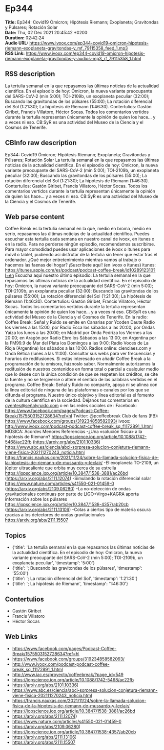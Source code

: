 # Ep344  
**Title:** Ep344: Covid19 Ómicron; Hipótesis Riemann; Exoplaneta; Gravitondas y Púlsares; Rotación Solar  
**Date:** Thu, 02 Dec 2021 20:45:42 +0200  
**Duration:** 02:42:24  
**Audio URL:** https://www.ivoox.com/ep344-covid19-omicron-hipotesis-riemann-exoplaneta-gravitondas-y_mf_79115358_feed_1.mp3  
**RSS Link:** https://www.ivoox.com/ep344-covid19-omicron-hipotesis-riemann-exoplaneta-gravitondas-y-audios-mp3_rf_79115358_1.html  

## RSS description
La tertulia semanal en la que repasamos las últimas noticias de la actualidad científica. En el episodio de hoy: Ómicron, la nueva variante preocupante del SARS-CoV-2 (min 5:00); TOI-2109b, un exoplaneta peculiar (32:00); Buscando las gravitondas de los púlsares (55:00); La rotación diferencial del Sol (1:21:30); La hipótesis de Riemann (1:46:30). Contertulios: Gastón Giribet, Francis Villatoro, Héctor Socas. Todos los comentarios vertidos durante la tertulia representan únicamente la opinión de quien los hace... y a veces ni eso. CB:SyR es una actividad del Museo de la Ciencia y el Cosmos de Tenerife.

## CBInfo raw description
Ep344: Covid19 Ómicron; Hipótesis Riemann; Exoplaneta; Gravitondas y Púlsares; Rotación Solar
La tertulia semanal en la que repasamos las últimas noticias de la actualidad científica. En el episodio de hoy: Ómicron, la nueva variante preocupante del SARS-CoV-2 (min 5:00); TOI-2109b, un exoplaneta peculiar (32:00); Buscando las gravitondas de los púlsares (55:00); La rotación diferencial del Sol (1:21:30); La hipótesis de Riemann (1:46:30). Contertulios: Gastón Giribet, Francis Villatoro, Héctor Socas. Todos los comentarios vertidos durante la tertulia representan únicamente la opinión de quien los hace... y a veces ni eso. CB:SyR es una actividad del Museo de la Ciencia y el Cosmos de Tenerife.


## Web parse content
Coffee Break es la tertulia semanal en la que, medio en broma, medio en serio, repasamos las últimas noticias de la actualidad científica. Puedes escuchar esta tertulia cada semana en nuestro canal de ivoox, en itunes o en la radio. Para no perderse ningún episodio, recomendamos suscribirse. Para mayor comodidad puedes usar aplicaciones de ivoox o itunes para móvil o tablet, pudiendo así disfrutar de la tertulia sin tener que estar tras el ordenador. ¿Qué mejor entretenimiento mientras vamos al trabajo o hacemos las faenas del hogar? ¡Suscríbete aquí! (en ivoox o itunes) itunes: https://itunes.apple.com/es/podcast/podcast-coffee-break/id1028912310?l=en Escucha aquí nuestro último episodio: La tertulia semanal en la que repasamos las últimas noticias de la actualidad científica. En el episodio de hoy: Ómicron, la nueva variante preocupante del SARS-CoV-2 (min 5:00); TOI-2109b, un exoplaneta peculiar (32:00); Buscando las gravitondas de los púlsares (55:00); La rotación diferencial del Sol (1:21:30); La hipótesis de Riemann (1:46:30). Contertulios: Gastón Giribet, Francis Villatoro, Héctor Socas. Todos los comentarios vertidos durante la tertulia representan únicamente la opinión de quien los hace… y a veces ni eso. CB:SyR es una actividad del Museo de la Ciencia y el Cosmos de Tenerife. En la radio: Coffee Break: Señal y Ruido se emite en Canarias por Ycoden Daute Radio los viernes a las 15:00, por Radio Ecca los sábados a las 20:00, por Ondas Yaiza los lunes a las 20:00; en Madrid por Onda Pedriza los Viernes a las 20:00; en Aragón por Radio Ebro los Sábados a las 13:00; en Argentina por la FM99.9 de Mar del Plata los Domingos a las 9:00; Radio Voces de La Rioja (Argentina) los sábados a las 10:00. Radios online: cienciaes.com y Onda Bética (lunes a las 11:00). Consultar sus webs para ver frecuencias y horarios de redifusiones. Si estás interesado en añadir Coffee Break a la programación de tu emisora, háznoslo saber. Normalmente autorizamos la redifusión de nuestros contenidos en forma total o parcial a cualquier medio que lo desee con la única condición de que se respeten los créditos, se cite la fuente y no se tergiverse o altere el sentido de las palabras vertidas en el programa. Coffee Break: Señal y Ruido no comparte, apoya ni se alinea con la línea editorial de ninguna de las plataformas o canales por los que se difunda el programa. Nuestro único objetivo y línea editorial es el fomento de la cultura científica en la sociedad. Déjanos tus comentarios en oyentes@señalyruido.com o en las redes sociales de : Facebook: https://www.facebook.com/pages/Podcast-Coffee-Break/1575503152728634?ref=hl Twitter: @pcoffeebreak Club de fans (FB): https://www.facebook.com/groups/319234858582093/ ivoox: http://www.ivoox.com/podcast-podcast-coffee-break_sq_f1172891_1.html MÚSICA: Acordes Menores Referencias -¿Una «solución física» a la hipótesis de Riemann? https://iopscience.iop.org/article/10.1088/1742-5468/ac22fb (https://arxiv.org/abs/2101.10336) https://www.abc.es/ciencia/abci-sorpresa-solucion-conjetura-riemann-viene-fisica-202111270243_noticia.html https://francis.naukas.com/2021/11/24/sobre-la-llamada-solucion-fisica-de-la-hipotesis-de-riemann-de-mussardo-y-leclair/ -El exoplaneta TO-2109, un júpiter ultracaliente que orbita muy cerca de su estrella https://iopscience.iop.org/article/10.3847/1538-3881/ac26bd (https://arxiv.org/abs/2111.12074) -Simulando la rotación diferencial solar https://www.nature.com/articles/s41550-021-01459-0 (https://arxiv.org/abs/2109.06280) -La no-detección de ondas gravitacionales continuas por parte de LIGO+Virgo+KAGRA aporta información sobre los púlsares https://iopscience.iop.org/article/10.3847/1538-4357/ab20cb (https://arxiv.org/abs/2111.13106) -Cotas a ciertos tipo de materia oscura gracias a los detectores de ondas gravitacionales https://arxiv.org/abs/2111.15507

## Topics
- {'title': 'La tertulia semanal en la que repasamos las últimas noticias de la actualidad científica. En el episodio de hoy: Ómicron, la nueva variante preocupante del SARS-CoV-2 (min 5:00); TOI-2109b, un exoplaneta peculiar', 'timestamp': '5:00'}
- {'title': '; Buscando las gravitondas de los púlsares', 'timestamp': '55:00'}
- {'title': '; La rotación diferencial del Sol', 'timestamp': '1:21:30'}
- {'title': '; La hipótesis de Riemann', 'timestamp': '1:46:30'}
## Contertulios
- Gastón Giribet
- Francis Villatoro
- Héctor Socas
## Web Links
- https://www.facebook.com/pages/Podcast-Coffee-Break/1575503152728634?ref=hl
- https://www.facebook.com/groups/319234858582093/
- http://www.ivoox.com/podcast-podcast-coffee-break_sq_f1172891_1.html
- http://www.iac.es/proyecto/coffeebreak/?page_id=549
- https://iopscience.iop.org/article/10.1088/1742-5468/ac22fb
- https://arxiv.org/abs/2101.10336)
- https://www.abc.es/ciencia/abci-sorpresa-solucion-conjetura-riemann-viene-fisica-202111270243_noticia.html
- https://francis.naukas.com/2021/11/24/sobre-la-llamada-solucion-fisica-de-la-hipotesis-de-riemann-de-mussardo-y-leclair/
- https://iopscience.iop.org/article/10.3847/1538-3881/ac26bd
- https://arxiv.org/abs/2111.12074)
- https://www.nature.com/articles/s41550-021-01459-0
- https://arxiv.org/abs/2109.06280)
- https://iopscience.iop.org/article/10.3847/1538-4357/ab20cb
- https://arxiv.org/abs/2111.13106)
- https://arxiv.org/abs/2111.15507